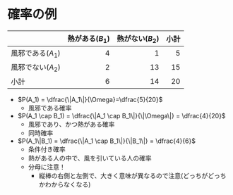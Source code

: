 # 確率の例

||熱がある($B_1$)|熱がない($B_2$)|小計|
|:--|--:|--:|--:|
|風邪である($A_1$)|4|1|5|
|風邪でない($A_2$)|2|13|15|
|小計|6|14|20|

- $P(A_1) = \dfrac{\|A_1\|}{\Omega}=\dfrac{5}{20}$
  - 風邪である確率
- $P(A_1 \cap B_1) = \dfrac{\|A_1 \cap B_1\|}{\|\Omega\|} = \dfrac{4}{20}$
  - 風邪であり、かつ熱がある確率
  - 同時確率
- $P(A_1\|B_1) = \dfrac{\|A_1 \cap B_1\|}{\|B_1\|} = \dfrac{4}{6}$
  - 条件付き確率
  - 熱がある人の中で、風を引いている人の確率
  - 分母に注意！
    - 縦棒の右側と左側で、大きく意味が異なるので注意(どっちがどっちかわからなくなる)
